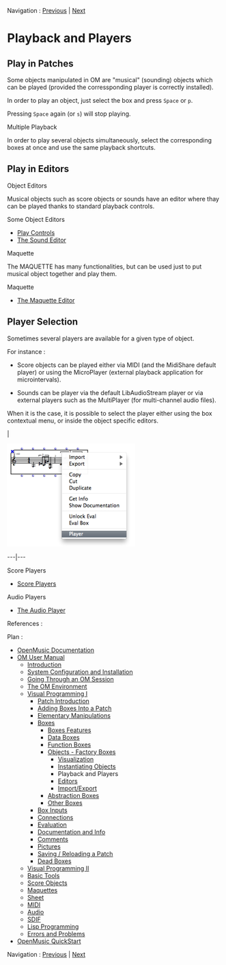 Navigation : [Previous](2-Instanciation "page
précédente\(Instantiating Objects\)") | [Next](3-Editors "page
suivante\(Editors\)")


# Playback and Players

## Play in Patches

Some objects manipulated in OM are "musical" (sounding) objects which can be
played (provided the corressponding player is correctly installed).

In order to play an object, just select the box and press `Space` or `p`.

Pressing `Space` again (or `s`) will stop playing.

Multiple Playback

In order to play several objects simultaneously, select the corresponding
boxes at once and use the same playback shortcuts.

## Play in Editors

Object Editors

Musical objects such as score objects or sounds have an editor where thay can
be played thanks to standard playback controls.

Some Object Editors

  * [Play Controls](Editor-Play)
  * [The Sound Editor](SoundEditor)

Maquette

The MAQUETTE has many functionalities, but can be used just to put musical
object together and play them.

Maquette

  * [The Maquette Editor](Editor)

## Player Selection

Sometimes several players are available for a given type of object.

For instance :

  * Score objects can be played either via MIDI (and the MidiShare default player) or using the MicroPlayer (external playback application for microintervals).

  * Sounds can be player via the default LibAudioStream player or via external players such as the MultiPlayer (for multi-channel audio files).

When it is the case, it is possible to select the player either using the box
contextual menu, or inside the object specific editors.

|

[![](../res/change-player_1.png)](../res/change-player.png "Cliquez pour
agrandir")  
  
---|---  
  
Score Players

  * [Score Players](ScorePlayer)

Audio Players

  * [The Audio Player](AudioPlayer)

References :

Plan :

  * [OpenMusic Documentation](OM-Documentation)
  * [OM User Manual](OM-User-Manual)
    * [Introduction](00-Sommaire)
    * [System Configuration and Installation](Installation)
    * [Going Through an OM Session](Goingthrough)
    * [The OM Environment](Environment)
    * [Visual Programming I](BasicVisualProgramming)
      * [Patch Introduction](ProgrammingIntro)
      * [Adding Boxes Into a Patch](AddingBoxes)
      * [Elementary Manipulations](ElementaryManips)
      * [Boxes](Boxes)
        * [Boxes Features](GraphicFeatures)
        * [Data Boxes](DataBox)
        * [Function Boxes](FunctionBoxes)
        * [Objects - Factory Boxes](FactoryBoxes)
          * [Visualization](1-Visualization)
          * [Instantiating Objects](2-Instanciation)
          * Playback and Players
          * [Editors](3-Editors)
          * [Import/Export](4-ImportExport)
        * [Abstraction Boxes](AbsBoxesIntro)
        * [Other Boxes](OtherBoxes)
      * [Box Inputs](BoxInputs)
      * [Connections](Connections)
      * [Evaluation](Evaluation)
      * [Documentation and Info](DocAndInfo)
      * [Comments](Comments)
      * [Pictures](Pictures)
      * [Saving / Reloading a Patch](SavingPatch)
      * [Dead Boxes](DeadBox)
    * [Visual Programming II](AdvancedVisualProgramming)
    * [Basic Tools](BasicObjects)
    * [Score Objects](ScoreObjects)
    * [Maquettes](Maquettes)
    * [Sheet](Sheet)
    * [MIDI](MIDI)
    * [Audio](Audio)
    * [SDIF](SDIF)
    * [Lisp Programming](Lisp)
    * [Errors and Problems](errors)
  * [OpenMusic QuickStart](QuickStart-Chapters)

Navigation : [Previous](2-Instanciation "page
précédente\(Instantiating Objects\)") | [Next](3-Editors "page
suivante\(Editors\)")

